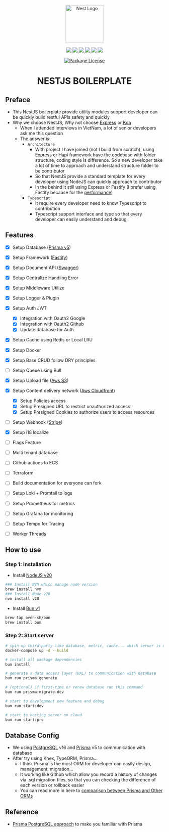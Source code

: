 <p align="center">
  <a href="https://nestjs.com/" target="blank"><img src="https://nestjs.com/img/logo-small.svg" width="120" alt="Nest Logo" /></a>
</p>

<p align="center">
  <a href="https://bun.sh/" alt="Bun" target="_blank">
    <img src="https://img.shields.io/badge/Bun-%23000000.svg?style=for-the-badge&logo=bun&logoColor=white" />
  </a>
  <a href="https://node.js.org/" alt="NodeJS" target="_blank">
    <img src="https://img.shields.io/badge/node.js-6DA55F.svg?style=for-the-badge&logo=node.js&logoColor=white" />
  </a>
  <a href="https://nestjs.com/" alt="NestJS" target="_blank">
    <img src="https://img.shields.io/badge/nestjs-%23E0234E.svg?style=for-the-badge&logo=nestjs&logoColor=white" />
  </a>
  <a href="https://www.typescriptlang.org/" alt="TypeScript" target="_blank">
    <img src="https://img.shields.io/badge/typescript-%23007ACC.svg?style=for-the-badge&logo=typescript&logoColor=white" />
  </a>
    <a href="https://www.prisma.io/" alt="Prisma" target="_blank">
    <img src="https://img.shields.io/badge/Prisma-3982CE.svg?style=for-the-badge&logo=Prisma&logoColor=white" />
  </a>
  </a>
    <a href="https://www.postgresql.org/" alt="PostgreSQL" target="_blank">
    <img src="https://img.shields.io/badge/postgres-%23316192.svg?style=for-the-badge&logo=postgresql&logoColor=white" />
  </a>
</p>

<p align="center">
  <a href="https://www.npmjs.com/~nestjscore" target="_blank"><img src="https://img.shields.io/npm/l/@nestjs/core.svg" alt="Package License" /></a>
</p>

<h1 align="center">NESTJS BOILERPLATE</h1>

## Preface

- This NestJS boilerplate provide utility modules support developer can be quickly build restful APIs safety and quickly
- Why we choose NestJS, Why not choose [Express](https://expressjs.com/) or [Koa](https://koajs.com/)
  - When I attended interviews in VietNam, a lot of senior developers ask me this question
  - The answer is:
    - `Architecture`
      - With project I have joined (not I build from scratch), using Express or Hapi framework have the codebase with folder structure, coding style is difference. So a new developer take a lot of time to approach and understand structure folder to be contributor
      - So that NestJS provide a standard template for every developer using NodeJS can quickly approach to contributor
      - In the behind it still using Express or Fastify (I prefer using Fastify because for the [performance](https://github.com/lytaitruong/nestjs-benchmark))
    - `Typescript`
      - It require every developer need to know Typescript to contribution
      - Typescript support interface and type so that every developer can easily understand and debug

## Features

- [x] Setup Database ([Prisma v5](https://www.prisma.io/))
- [x] Setup Framework ([Fastify](https://fastify.dev/))
- [x] Setup Document API ([Swagger](https://swagger.io/))
- [x] Setup Centralize Handling Error
- [x] Setup Middleware Utilize
- [x] Setup Logger & Plugin
- [x] Setup Auth JWT
  - [x] Integration with Oauth2 Google
  - [x] Integration with Oauth2 Github
  - [x] Update database for Auth
- [x] Setup Cache using Redis or Local LRU
- [x] Setup Docker
- [x] Setup Base CRUD follow DRY principles
- [ ] Setup Queue using Bull
- [x] Setup Upload file ([Aws S3](https://aws.amazon.com/s3/))
- [x] Setup Content delivery network ([Aws Cloudfront](https://aws.amazon.com/cloudfront/))
  - [x] Setup Policies access
  - [x] Setup Presigned URL to restrict unauthorized access
  - [x] Setup Presigned Cookies to authorize users to access resources
- [ ] Setup Webhook ([Stripe](https://stripe.com/))
- [x] Setup i18 localize
- [ ] Flags Feature
- [ ] Multi tenant database
- [ ] Github actions to ECS
- [ ] Terraform
- [ ] Build documentation for everyone can fork
- [ ] Setup Loki + Promtail to logs
- [ ] Setup Prometheus for metrics
- [ ] Setup Grafana for monitoring
- [ ] Setup Tempo for Tracing
- [ ] Worker Threads


## How to use

### Step 1: Installation

- Install [NodeJS v20](https://nodejs.org/en)

```bash
### Install NVM which manage node version
brew install nvm
### Install Node v20
nvm install v20
```

- Install [Bun v1](https://bun.sh/)

```bash
brew tap oven-sh/bun
brew install bun
```

### Step 2: Start server

```bash
# spin up third-party like database, metric, cache... which server is dependent
docker-compose up -d --build

# install all package dependencies
bun install

# generate a data access layer (DAL) to communication with database
bun run prisma:generate

# (optional) if first-time or renew database run this command
bun run prisma:migrate-dev

# start to development new feature and debug
bun run start:dev

# start to hosting server on cloud
bun run start:pro
```

## Database Config

- We using [PostgreSQL](https://www.postgresql.org/docs/16/index.html) v16 and [Prisma](https://www.prisma.io/docs/concepts) v5 to communication with database
- After try using Knex, TypeORM, Prisma...
  - I think Prisma is the most ORM for developer can easily design, management, migration...
  - It working like Github which allow you record a history of changes via .sql migration files, so that you can checking the difference of each version or rollback easier
  - You can read more in here to [comparison between Prisma and Other ORMs](https://www.prisma.io/docs/concepts/more/comparisons)

## Reference

- [Prisma PostgreSQL approach](https://www.prisma.io/blog/nestjs-prisma-rest-api-7D056s1BmOL0) to make you familiar with Prisma
